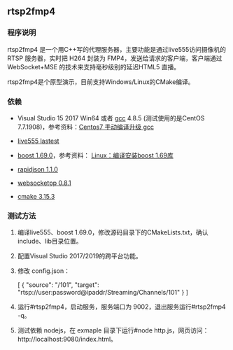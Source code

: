 ## rtsp2fmp4

### 程序说明

rtsp2fmp4 是一个用C++写的代理服务器，主要功能是通过live555访问摄像机的 RTSP 服务器，实时把 H264 封装为 FMP4，发送给请求的客户端，客户端通过 WebSocket+MSE 的技术来支持毫秒级别的延迟HTML5 直播。

rtsp2fmp4是个原型演示，目前支持Windows/Linux的CMake编译。

### 依赖

- Visual Studio 15 2017 Win64 或者  [gcc](http://ftp.tsukuba.wide.ad.jp/software/gcc/releases/ "gcc") 4.8.5 (测试使用的是CentOS 7.7.1908)，参考资料：[Centos7 手动编译升级 gcc](https://blog.csdn.net/z960339491/article/details/98882711 "Centos7 手动编译升级 gcc")

- [live555 lastest](http://live555.com/liveMedia/ "live555")

- [boost 1.69.0]( https://dl.bintray.com/boostorg/release/1.69.0 "boost 1.69.0")，参考资料： [Linux：编译安装boost 1.69库](https://blog.csdn.net/weixin_34309435/article/details/92393006  "Linux：编译安装boost 1.69库")

- [rapidjson 1.1.0](https://github.com/Tencent/rapidjson/tree/v1.1.0 "rapidjson 1.1.0")

- [websocketpp 0.8.1](https://github.com/zaphoyd/websocketpp "websocketpp 0.8.1") 

- [cmake 3.15.3]( https://cmake.org/download/ "cmake 3.15.3")

### 测试方法

1. 编译live555、boost 1.69.0，修改源码目录下的CMakeLists.txt，确认include、lib目录位置。
2. 配置Visual Studio 2017/2019的跨平台功能。
3. 修改 config.json：


    [
        {
            "source": "/101",
            "target": "rtsp://user:password@ipaddr/Streaming/Channels/101"
        }
    ]

2. 运行#rtsp2fmp4，启动服务，服务端口为 9002，退出服务运行#rtsp2fmp4 -q。

3. 测试依赖 nodejs，在 exmaple 目录下运行#node http.js，网页访问：http://localhost:9080/index.html。
